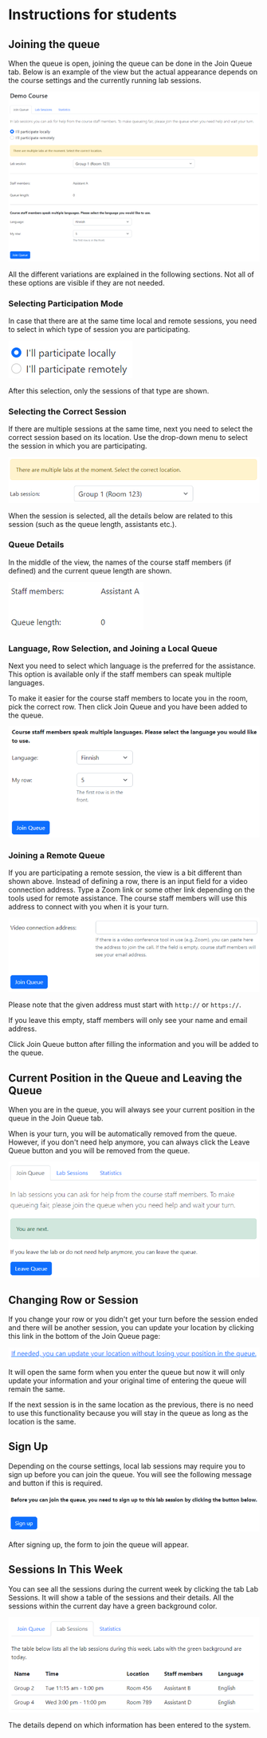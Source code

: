 # Instructions for students

## Joining the queue

When the queue is open, joining the queue can be done in the Join Queue tab.
Below is an example of the view but the actual appearance depends on the course
settings and the currently running lab sessions.

![Queue Index](queueindex.png)

All the different variations are explained in the following sections. Not all of
these options are visible if they are not needed.

### Selecting Participation Mode

In case that there are at the same time local and remote sessions, you need to
select in which type of session you are participating.

![Participation Mode](participationmode.png)

After this selection, only the sessions of that type are shown.

### Selecting the Correct Session

If there are multiple sessions at the same time, next you need to select the
correct session based on its location. Use the drop-down menu to select the
session in which you are participating.

![Session Selection](sessionselection.png)

When the session is selected, all the details below are related to this session
(such as the queue length, assistants etc.).

### Queue Details

In the middle of the view, the names of the course staff members (if defined)
and the current queue length are shown.

![Queue details](queuelength.png)

### Language, Row Selection, and Joining a Local Queue

Next you need to select which language is the preferred for the assistance. This
option is available only if the staff members can speak multiple languages.

To make it easier for the course staff members to locate you in the room, pick
the correct row. Then click Join Queue and you have been added to the queue.

![Joining local session](joinlocal.png)

### Joining a Remote Queue

If you are participating a remote session, the view is a bit different than
shown above. Instead of defining a row, there is an input field for a video
connection address. Type a Zoom link or some other link depending on the tools
used for remote assistance. The course staff members will use this address to
connect with you when it is your turn.

![Remote queue](videourl.png)

Please note that the given address must start with `http://` or `https://`.

If you leave this empty, staff members will only see your name and email
address.

Click Join Queue button after filling the information and you will be added to
the queue.

## Current Position in the Queue and Leaving the Queue

When you are in the queue, you will always see your current position in the
queue in the Join Queue tab.

When is your turn, you will be automatically removed from the queue. However, if
you don't need help anymore, you can always click the Leave Queue button and you
will be removed from the queue.

![Current position](queueposition.png)

## Changing Row or Session

If you change your row or you didn't get your turn before the session ended and
there will be another session, you can update your location by clicking this
link in the bottom of the Join Queue page:

![Changing row or session](move.png)

It will open the same form when you enter the queue but now it will only update
your information and your original time of entering the queue will remain the
same.

If the next session is in the same location as the previous, there is no need to
use this functionality because you will stay in the queue as long as the
location is the same.

## Sign Up

Depending on the course settings, local lab sessions may require you to sign up
before you can join the queue. You will see the following message and button if
this is required.

![Sign up](signup.png)

After signing up, the form to join the queue will appear.

## Sessions In This Week

You can see all the sessions during the current week by clicking the tab Lab
Sessions. It will show a table of the sessions and their details. All the
sessions within the current day have a green background color.

![Sessions this week](sessionsthisweek.png)

The details depend on which information has been entered to the system.
